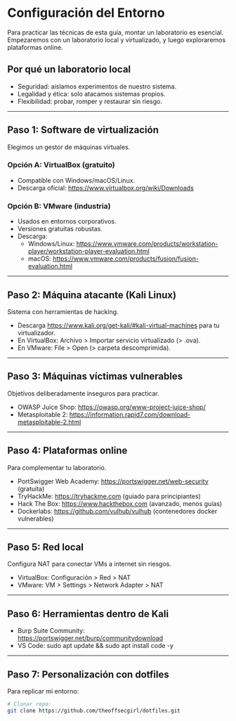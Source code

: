 # Configuración del Entorno


Para practicar las técnicas de esta guía, montar un laboratorio es esencial. Empezaremos con un laboratorio local y virtualizado, y luego exploraremos plataformas online.

## Por qué un laboratorio local
- Seguridad: aislamos experimentos de nuestro sistema.
- Legalidad y ética: solo atacamos sistemas propios.
- Flexibilidad: probar, romper y restaurar sin riesgo.

***

## Paso 1: Software de virtualización
Elegimos un gestor de máquinas virtuales.

### Opción A: VirtualBox (gratuito)
- Compatible con Windows/macOS/Linux.
- Descarga oficial: https://www.virtualbox.org/wiki/Downloads

### Opción B: VMware (industria)
- Usados en entornos corporativos.
- Versiones gratuitas robustas.
- Descarga:
  - Windows/Linux: https://www.vmware.com/products/workstation-player/workstation-player-evaluation.html
  - macOS: https://www.vmware.com/products/fusion/fusion-evaluation.html

***

## Paso 2: Máquina atacante (Kali Linux)
Sistema con herramientas de hacking.

- Descarga https://www.kali.org/get-kali/#kali-virtual-machines para tu virtualizador.
- En VirtualBox: Archivo > Importar servicio virtualizado (> .ova).
- En VMware: File > Open (> carpeta descomprimida).

***

## Paso 3: Máquinas víctimas vulnerables
Objetivos deliberadamente inseguros para practicar.

- OWASP Juice Shop: https://owasp.org/www-project-juice-shop/
- Metasploitable 2: https://information.rapid7.com/download-metasploitable-2.html

***

## Paso 4: Plataformas online
Para complementar tu laboratorio.

- PortSwigger Web Academy: https://portswigger.net/web-security (gratuita)
- TryHackMe: https://tryhackme.com (guiado para principiantes)
- Hack The Box: https://www.hackthebox.com (avanzado, menos guías)
- Dockerlabs: https://github.com/vulhub/vulhub (contenedores docker vulnerables)

***

## Paso 5: Red local
Configura NAT para conectar VMs a internet sin riesgos.

- VirtualBox: Configuración > Red > NAT
- VMware: VM > Settings > Network Adapter > NAT

***

## Paso 6: Herramientas dentro de Kali

- Burp Suite Community: https://portswigger.net/burp/communitydownload
- VS Code: sudo apt update && sudo apt install code -y

***

## Paso 7: Personalización con dotfiles

Para replicar mi entorno:

```bash
# Clonar repo:
git clone https://github.com/theoffsecgirl/dotfiles.git
